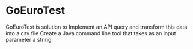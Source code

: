 # GoEuroTest
GoEuroTest is solution to Implement an API query and transform this data into a csv file Create a Java command line tool that takes as an input parameter a string
